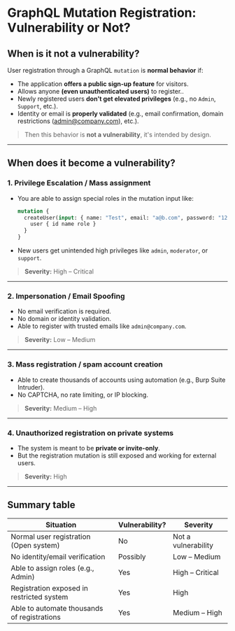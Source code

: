 # GraphQL Mutation Registration: Vulnerability or Not?

##  When is it **not** a vulnerability?
User registration through a GraphQL `mutation` is **normal behavior** if:

- The application **offers a public sign-up feature** for visitors.
- Allows anyone **(even unauthenticated users)** to register..
- Newly registered users **don't get elevated privileges** (e.g., no `Admin`, `Support`, etc.).
- Identity or email is **properly validated** (e.g., email confirmation, domain restrictions (admin@company.com), etc.).

>  Then this behavior is **not a vulnerability**, it's intended by design.

---

##  When does it become a **vulnerability**?

### 1. **Privilege Escalation / Mass assignment**
- You are able to assign special roles in the mutation input like:  
  ```graphql
  mutation {
    createUser(input: { name: "Test", email: "a@b.com", password: "123", role: "admin" }) {
      user { id name role }
    }
  }
  ```
- New users get unintended high privileges like `admin`, `moderator`, or `support`.

>  **Severity:** High – Critical

---

### 2. **Impersonation / Email Spoofing**
- No email verification is required.
- No domain or identity validation.
- Able to register with trusted emails like `admin@company.com`.

> **Severity:** Low – Medium

---

### 3. **Mass registration / spam account creation**
- Able to create thousands of accounts using automation (e.g., Burp Suite Intruder).
- No CAPTCHA, no rate limiting, or IP blocking.

>  **Severity:** Medium – High

---

### 4. **Unauthorized registration on private systems**
- The system is meant to be **private or invite-only**.
- But the registration mutation is still exposed and working for external users.

>  **Severity:** High

---

## Summary table

| Situation                                      | Vulnerability? | Severity            |
|------------------------------------------------|----------------|---------------------|
| Normal user registration (Open system)         |  No          | Not a vulnerability   |
| No identity/email verification                 |  Possibly     | Low – Medium         |
| Able to assign roles (e.g., Admin)             |  Yes          | High – Critical      |
| Registration exposed in restricted system      |  Yes          | High                 |
| Able to automate thousands of registrations    |  Yes          | Medium – High        |

